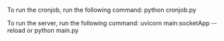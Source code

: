 To run the cronjob, run the following command:
python cronjob.py

To run the server, run the following command:
uvicorn main:socketApp --reload
or
python main.py